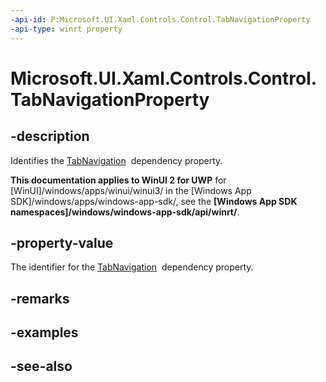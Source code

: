 ```yaml
---
-api-id: P:Microsoft.UI.Xaml.Controls.Control.TabNavigationProperty
-api-type: winrt property
---
```


<!-- Property syntax
public Windows.UI.Xaml.DependencyProperty TabNavigationProperty { get; }
-->

# Microsoft.UI.Xaml.Controls.Control.TabNavigationProperty

## -description
Identifies the [TabNavigation](control_tabnavigation.md)  dependency property.

**This documentation applies to WinUI 2 for UWP** for [WinUI]/windows/apps/winui/winui3/ in the [Windows App SDK]/windows/apps/windows-app-sdk/, see the **[Windows App SDK namespaces]/windows/windows-app-sdk/api/winrt/**.

## -property-value
The identifier for the [TabNavigation](control_tabnavigation.md)  dependency property.

## -remarks

## -examples

## -see-also
